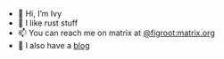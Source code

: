 - 🌱 Hi, I’m Ivy 
- 🦀 I like rust stuff
- 📫 You can reach me on matrix at [@figroot:matrix.org](https://matrix.to/#/@figroot:matrix.org)
- 📄 I also have a [blog](https://ivytime.gay/posts)

<!---
uberfig/uberfig is a ✨ special ✨ repository because its `README.md` (this file) appears on your GitHub profile.
You can click the Preview link to take a look at your changes.
--->
